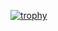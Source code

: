 <a href="https://github.com/MUHIB-143"><img title="trophy" src="https://github-profile-trophy.vercel.app/?username=MAHADI-143&theme=monokai"></a>

